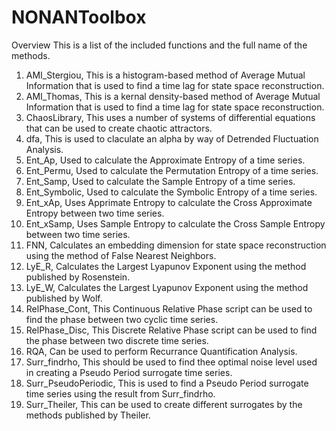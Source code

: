 # NONANToolbox

Overview
This is a list of the included functions and the full name of the methods.
1)  AMI_Stergiou, This is a histogram-based method of Average Mutual Information that is used to find a time lag for state space reconstruction.
2)  AMI_Thomas, This is a kernal density-based method of Average Mutual Information that is used to find a time lag for state space reconstruction.
3)  ChaosLibrary, This uses a number of systems of differential equations that can be used to create chaotic attractors.
4)  dfa, This is used to claculate an alpha by way of Detrended Fluctuation Analysis.
5)  Ent_Ap, Used to calculate the Approximate Entropy of a time series.
6)  Ent_Permu, Used to calculate the Permutation Entropy of a time series.
7)  Ent_Samp, Used to calculate the Sample Entropy of a time series.
8)  Ent_Symbolic, Used to calculate the Symbolic Entropy of a time series.
9) Ent_xAp, Uses Apprimate Entropy to calculate the Cross Approximate Entropy between two time series.
10) Ent_xSamp, Uses Sample Entropy to calculate the Cross Sample Entropy between two time series.
11) FNN, Calculates an embedding dimension for state space reconstruction using the method of False Nearest Neighbors.
12) LyE_R, Calculates the Largest Lyapunov Exponent using the method published by Rosenstein.
13) LyE_W, Calculates the Largest Lyapunov Exponent using the method published by Wolf.
14) RelPhase_Cont, This Continuous Relative Phase script can be used to find the phase between two cyclic time series.
15) RelPhase_Disc, This Discrete Relative Phase script can be used to find the phase between two discrete time series.
16) RQA, Can be used to perform Recurrance Quantification Analysis.
17) Surr_findrho, This should be used to find thee optimal noise level used in creating a Pseudo Period surrogate time series.
18) Surr_PseudoPeriodic, This is used to find a Pseudo Period surrogate time series using the result from Surr_findrho.
19) Surr_Theiler, This can be used to create different surrogates by the methods published by Theiler.
